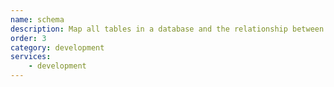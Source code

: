```yaml
---
name: schema
description: Map all tables in a database and the relationship between them.
order: 3
category: development
services:
    - development
---
```

